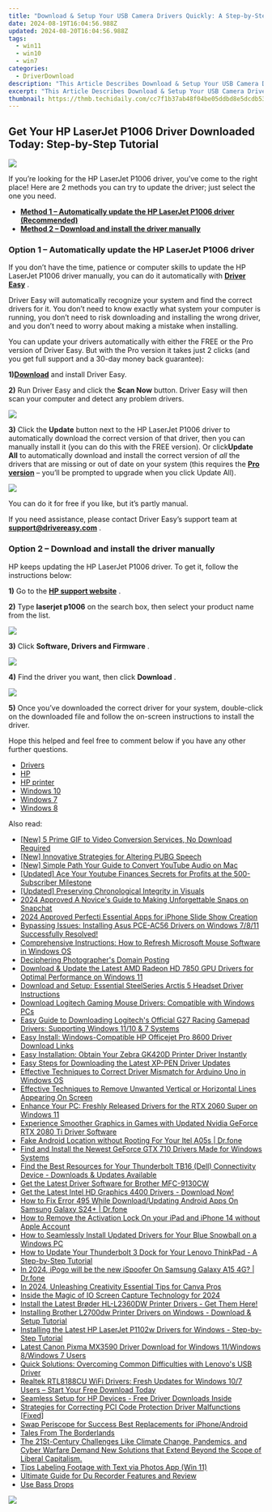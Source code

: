```yaml
---
title: "Download & Setup Your USB Camera Drivers Quickly: A Step-by-Step Tutorial"
date: 2024-08-19T16:04:56.988Z
updated: 2024-08-20T16:04:56.988Z
tags:
  - win11
  - win10
  - win7
categories:
  - DriverDownload
description: "This Article Describes Download & Setup Your USB Camera Drivers Quickly: A Step-by-Step Tutorial"
excerpt: "This Article Describes Download & Setup Your USB Camera Drivers Quickly: A Step-by-Step Tutorial"
thumbnail: https://thmb.techidaily.com/cc7f1b37ab48f04be05ddbd8e5dcdb53a3b08ee536102fa45e6319038a39015f.jpg
---
```


## Get Your HP LaserJet P1006 Driver Downloaded Today: Step-by-Step Tutorial

![](https://images.drivereasy.com/wp-content/uploads/2019/11/2019-11-22_10-19-26.jpg)

 If you’re looking for the HP LaserJet P1006 driver, you’ve come to the right place! Here are 2 methods you can try to update the driver; just select the one you need.

* **[Method 1 – Automatically update the HP LaserJet P1006 driver (Recommended)](https://www.drivereasy.com/knowledge/hp-laserjet-p1006-driver-download/#a)**
* **[Method 2 – Download and install the driver manually](https://tools.techidaily.com/drivereasy/download/)**

### Option 1 – Automatically update the HP LaserJet P1006 driver

 If you don’t have the time, patience or computer skills to update the HP LaserJet P1006 driver manually, you can do it automatically with **[Driver Easy](https://tools.techidaily.com/drivereasy/download/)**  .

 Driver Easy will automatically recognize your system and find the correct drivers for it. You don’t need to know exactly what system your computer is running, you don’t need to risk downloading and installing the wrong driver, and you don’t need to worry about making a mistake when installing.

 You can update your drivers automatically with either the FREE or the Pro version of Driver Easy. But with the Pro version it takes just 2 clicks (and you get full support and a 30-day money back guarantee):

 **1)[Download](https://tools.techidaily.com/drivereasy/download/)**  and install Driver Easy.

**2)** Run Driver Easy and click the **Scan Now** button. Driver Easy will then scan your computer and detect any problem drivers.

![](https://images.drivereasy.com/wp-content/uploads/2019/11/2019-11-22_10-19-51.jpg)

**3)** Click the **Update**  button next to the HP LaserJet P1006 driver to automatically download the correct version of that driver, then you can manually install it (you can do this with the FREE version). Or click**Update All** to automatically download and install the correct version of _all_  the drivers that are missing or out of date on your system (this requires the **[Pro version](https://tools.techidaily.com/drivereasy/download/)**  – you’ll be prompted to upgrade when you click Update All).

![](https://images.drivereasy.com/wp-content/uploads/2019/11/2019-11-22_10-19-56.jpg)

 You can do it for free if you like, but it’s partly manual.

 If you need assistance, please contact Driver Easy’s support team at [**support@drivereasy.com**](https://tools.techidaily.com/drivereasy/download/) .

### Option 2 – Download and install the driver manually

 HP keeps updating the HP LaserJet P1006 driver. To get it, follow the instructions below:

**1)** Go to the **[HP support website](https://support.hp.com/us-en)**  .

**2)**  Type **laserjet p1006**  on the search box, then select your product name from the list.

![](https://images.drivereasy.com/wp-content/uploads/2019/11/2019-11-22_10-20-24-2-1024x317.jpg)

**3)**  Click **Software, Drivers and Firmware** .

![](https://images.drivereasy.com/wp-content/uploads/2019/11/2019-11-22_10-20-28-1-1024x762.jpg)

**4)** Find the driver you want, then click **Download** .

![](https://images.drivereasy.com/wp-content/uploads/2019/11/2019-11-22_10-20-34-1.jpg)

**5)**  Once you’ve downloaded the correct driver for your system, double-click on the downloaded file and follow the on-screen instructions to install the driver.

 Hope this helped and feel free to comment below if you have any other further questions.

* [Drivers](https://tools.techidaily.com/drivereasy/download/)
* [HP](https://tools.techidaily.com/drivereasy/download/)
* [HP printer](https://tools.techidaily.com/drivereasy/download/)
* [Windows 10](https://tools.techidaily.com/drivereasy/download/)
* [Windows 7](https://tools.techidaily.com/drivereasy/download/)
* [Windows 8](https://tools.techidaily.com/drivereasy/download/)

<ins class="adsbygoogle"
     style="display:block"
     data-ad-format="autorelaxed"
     data-ad-client="ca-pub-7571918770474297"
     data-ad-slot="1223367746"></ins>



<ins class="adsbygoogle"
     style="display:block"
     data-ad-client="ca-pub-7571918770474297"
     data-ad-slot="8358498916"
     data-ad-format="auto"
     data-full-width-responsive="true"></ins>

<span class="atpl-alsoreadstyle">Also read:</span>
<div><ul>
<li><a href="https://extra-hints.techidaily.com/new-5-prime-gif-to-video-conversion-services-no-download-required/"><u>[New] 5 Prime GIF to Video Conversion Services, No Download Required</u></a></li>
<li><a href="https://vp-tips.techidaily.com/new-innovative-strategies-for-altering-pubg-speech/"><u>[New] Innovative Strategies for Altering PUBG Speech</u></a></li>
<li><a href="https://youtube-lab.techidaily.com/imple-path-your-guide-to-convert-youtube-audio-on-mac/"><u>[New] Simple Path  Your Guide to Convert YouTube Audio on Mac</u></a></li>
<li><a href="https://youtube-docs.techidaily.com/ed-ace-your-youtube-finances-secrets-for-profits-at-the-500-subscriber-milestone/"><u>[Updated] Ace Your Youtube Finances  Secrets for Profits at the 500-Subscriber Milestone</u></a></li>
<li><a href="https://some-approaches.techidaily.com/updated-preserving-chronological-integrity-in-visuals/"><u>[Updated] Preserving Chronological Integrity in Visuals</u></a></li>
<li><a href="https://snapchat-videos.techidaily.com/2024-approved-a-novices-guide-to-making-unforgettable-snaps-on-snapchat/"><u>2024 Approved  A Novice's Guide to Making Unforgettable Snaps on Snapchat</u></a></li>
<li><a href="https://fox-info.techidaily.com/2024-approved-perfecti-essential-apps-for-iphone-slide-show-creation/"><u>2024 Approved  Perfecti  Essential Apps for iPhone Slide Show Creation</u></a></li>
<li><a href="https://driver-download.techidaily.com/1722971285956-bypassing-issues-installing-asus-pce-ac56-drivers-on-windows-7811-successfully-resolved/"><u>Bypassing Issues: Installing Asus PCE-AC56 Drivers on Windows 7/8/11 Successfully Resolved!</u></a></li>
<li><a href="https://driver-download.techidaily.com/comprehensive-instructions-how-to-refresh-microsoft-mouse-software-in-windows-os/"><u>Comprehensive Instructions: How to Refresh Microsoft Mouse Software in Windows OS</u></a></li>
<li><a href="https://facebook.techidaily.com/deciphering-photographers-domain-posting/"><u>Deciphering Photographer's Domain Posting</u></a></li>
<li><a href="https://driver-download.techidaily.com/download-and-update-the-latest-amd-radeon-hd-7850-gpu-drivers-for-optimal-performance-on-windows-11/"><u>Download & Update the Latest AMD Radeon HD 7850 GPU Drivers for Optimal Performance on Windows 11</u></a></li>
<li><a href="https://driver-download.techidaily.com/download-and-setup-essential-steelseries-arctis-5-headset-driver-instructions/"><u>Download and Setup: Essential SteelSeries Arctis 5 Headset Driver Instructions</u></a></li>
<li><a href="https://driver-download.techidaily.com/download-logitech-gaming-mouse-drivers-compatible-with-windows-pcs/"><u>Download Logitech Gaming Mouse Drivers: Compatible with Windows PCs</u></a></li>
<li><a href="https://driver-download.techidaily.com/easy-guide-to-downloading-logitechs-official-g27-racing-gamepad-drivers-supporting-windows-1110-and-7-systems/"><u>Easy Guide to Downloading Logitech's Official G27 Racing Gamepad Drivers: Supporting Windows 11/10 & 7 Systems</u></a></li>
<li><a href="https://driver-download.techidaily.com/easy-install-windows-compatible-hp-officejet-pro-8600-driver-download-links/"><u>Easy Install: Windows-Compatible HP Officejet Pro 8600 Driver Download Links</u></a></li>
<li><a href="https://driver-download.techidaily.com/easy-installation-obtain-your-zebra-gk420d-printer-driver-instantly/"><u>Easy Installation: Obtain Your Zebra GK420D Printer Driver Instantly</u></a></li>
<li><a href="https://driver-download.techidaily.com/easy-steps-for-downloading-the-latest-xp-pen-driver-updates/"><u>Easy Steps for Downloading the Latest XP-PEN Driver Updates</u></a></li>
<li><a href="https://driver-download.techidaily.com/effective-techniques-to-correct-driver-mismatch-for-arduino-uno-in-windows-os/"><u>Effective Techniques to Correct Driver Mismatch for Arduino Uno in Windows OS</u></a></li>
<li><a href="https://common-error.techidaily.com/effective-techniques-to-remove-unwanted-vertical-or-horizontal-lines-appearing-on-screen/"><u>Effective Techniques to Remove Unwanted Vertical or Horizontal Lines Appearing On Screen</u></a></li>
<li><a href="https://driver-download.techidaily.com/enhance-your-pc-freshly-released-drivers-for-the-rtx-2060-super-on-windows-11/"><u>Enhance Your PC: Freshly Released Drivers for the RTX 2060 Super on Windows 11</u></a></li>
<li><a href="https://driver-download.techidaily.com/experience-smoother-graphics-in-games-with-updated-nvidia-geforce-rtx-2080-ti-driver-software/"><u>Experience Smoother Graphics in Games with Updated Nvidia GeForce RTX 2080 Ti Driver Software</u></a></li>
<li><a href="https://android-location.techidaily.com/fake-android-location-without-rooting-for-your-itel-a05s-drfone-by-drfone-virtual/"><u>Fake Android Location without Rooting For Your Itel A05s | Dr.fone</u></a></li>
<li><a href="https://driver-download.techidaily.com/find-and-install-the-newest-geforce-gtx-710-drivers-made-for-windows-systems/"><u>Find and Install the Newest GeForce GTX 710 Drivers Made for Windows Systems</u></a></li>
<li><a href="https://driver-download.techidaily.com/find-the-best-resources-for-your-thunderbolt-tb16-dell-connectivity-device-downloads-and-updates-available/"><u>Find the Best Resources for Your Thunderbolt TB16 (Dell) Connectivity Device - Downloads & Updates Available</u></a></li>
<li><a href="https://driver-download.techidaily.com/get-the-latest-driver-software-for-brother-mfc-9130cw/"><u>Get the Latest Driver Software for Brother MFC-9130CW</u></a></li>
<li><a href="https://driver-download.techidaily.com/1722978947013-get-the-latest-intel-hd-graphics-4400-drivers-download-now/"><u>Get the Latest Intel HD Graphics 4400 Drivers - Download Now!</u></a></li>
<li><a href="https://change-location.techidaily.com/how-to-fix-error-495-while-downloadupdating-android-apps-on-samsung-galaxy-s24plus-drfone-by-drfone-fix-android-problems-fix-android-problems/"><u>How to Fix Error 495 While Download/Updating Android Apps On Samsung Galaxy S24+ | Dr.fone</u></a></li>
<li><a href="https://activate-lock.techidaily.com/how-to-remove-the-activation-lock-on-your-ipad-and-iphone-14-without-apple-account-by-drfone-ios/"><u>How to Remove the Activation Lock On your iPad and iPhone 14 without Apple Account</u></a></li>
<li><a href="https://driver-download.techidaily.com/how-to-seamlessly-install-updated-drivers-for-your-blue-snowball-on-a-windows-pc/"><u>How to Seamlessly Install Updated Drivers for Your Blue Snowball on a Windows PC</u></a></li>
<li><a href="https://driver-download.techidaily.com/how-to-update-your-thunderbolt-3-dock-for-your-lenovo-thinkpad-a-step-by-step-tutorial/"><u>How to Update Your Thunderbolt 3 Dock for Your Lenovo ThinkPad - A Step-by-Step Tutorial</u></a></li>
<li><a href="https://change-location.techidaily.com/in-2024-ipogo-will-be-the-new-ispoofer-on-samsung-galaxy-a15-4g-drfone-by-drfone-virtual-android/"><u>In 2024, iPogo will be the new iSpoofer On Samsung Galaxy A15 4G? | Dr.fone</u></a></li>
<li><a href="https://some-guidance.techidaily.com/in-2024-unleashing-creativity-essential-tips-for-canva-pros/"><u>In 2024, Unleashing Creativity  Essential Tips for Canva Pros</u></a></li>
<li><a href="https://screen-sharing-recording.techidaily.com/inside-the-magic-of-io-screen-capture-technology-for-2024/"><u>Inside the Magic of IO Screen Capture Technology for 2024</u></a></li>
<li><a href="https://driver-download.techidaily.com/install-the-latest-broder-hl-l2360dw-printer-drivers-get-them-here/"><u>Install the Latest Brøder HL-L2360DW Printer Drivers - Get Them Here!</u></a></li>
<li><a href="https://driver-download.techidaily.com/installing-brother-l2700dw-printer-drivers-on-windows-download-and-setup-tutorial/"><u>Installing Brother L2700dw Printer Drivers on Windows - Download & Setup Tutorial</u></a></li>
<li><a href="https://driver-download.techidaily.com/installing-the-latest-hp-laserjet-p1102w-drivers-for-windows-step-by-step-tutorial/"><u>Installing the Latest HP LaserJet P1102w Drivers for Windows - Step-by-Step Tutorial</u></a></li>
<li><a href="https://driver-download.techidaily.com/latest-canon-pixma-mx3590-driver-download-for-windows-11windows-8windows-7-users/"><u>Latest Canon Pixma MX3590 Driver Download for Windows 11/Windows 8/Windows 7 Users</u></a></li>
<li><a href="https://driver-download.techidaily.com/quick-solutions-overcoming-common-difficulties-with-lenovos-usb-driver/"><u>Quick Solutions: Overcoming Common Difficulties with Lenovo's USB Driver</u></a></li>
<li><a href="https://driver-download.techidaily.com/realtek-rtl8188cu-wifi-drivers-fresh-updates-for-windows-107-users-start-your-free-download-today/"><u>Realtek RTL8188CU WiFi Drivers: Fresh Updates for Windows 10/7 Users – Start Your Free Download Today</u></a></li>
<li><a href="https://driver-download.techidaily.com/seamless-setup-for-hp-devices-free-driver-downloads-inside/"><u>Seamless Setup for HP Devices - Free Driver Downloads Inside</u></a></li>
<li><a href="https://driver-download.techidaily.com/strategies-for-correcting-pci-code-protection-driver-malfunctions-fixed/"><u>Strategies for Correcting PCI Code Protection Driver Malfunctions [Fixed]</u></a></li>
<li><a href="https://extra-lessons.techidaily.com/swap-periscope-for-success-best-replacements-for-iphoneandroid/"><u>Swap Periscope for Success  Best Replacements for iPhone/Android</u></a></li>
<li><a href="https://driver-download.techidaily.com/tales-from-the-borderlands/"><u>Tales From The Borderlands</u></a></li>
<li><a href="https://driver-download.techidaily.com/1722974988482-the-21st-century-challenges-like-climate-change-pandemics-and-cyber-warfare-demand-new-solutions-that-extend-beyond-the-scope-of-liberal-capitalism/"><u>The 21St-Century Challenges Like Climate Change, Pandemics, and Cyber Warfare Demand New Solutions that Extend Beyond the Scope of Liberal Capitalism.</u></a></li>
<li><a href="https://extra-information.techidaily.com/tips-labeling-footage-with-text-via-photos-app-win-11/"><u>Tips  Labeling Footage with Text via Photos App (Win 11)</u></a></li>
<li><a href="https://video-screen-grab.techidaily.com/ultimate-guide-for-du-recorder-features-and-review/"><u>Ultimate Guide for Du Recorder  Features and Review</u></a></li>
<li><a href="https://driver-download.techidaily.com/use-bass-drops/"><u>Use Bass Drops</u></a></li>
</ul></div>

<!-- affiliate ads begin -->
<a href="https://shop.copernic.com/order/checkout.php?PRODS=41033091&QTY=1&AFFILIATE=108875&CART=1"><img src="https://secure.2checkout.com/images/merchant/8d30aa96e72440759f74bd2306c1fa3d/Copernic-2023-Affiliate-728x90-Advanced.png" border="0"></a>
<!-- affiliate ads end -->